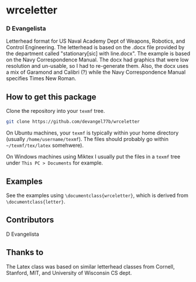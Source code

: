 # wrceletter
### D Evangelista
Letterhead format for US Naval Academy Dept of Weapons, Robotics, and Control Engineering. The letterhead is based on the .docx file provided by the department called "stationary[sic] with line.docx". The example is based on the Navy Correspondence Manual. The docx had graphics that were low resolution and un-usable, so I had to re-generate them. Also, the docx uses a mix of Garamond and Calibri (?) while the Navy Correspondence Manual specifies Times New Roman. 

## How to get this package
Clone the repository into your `texmf` tree. 
```bash
git clone https://github.com/devangel77b/wrceletter
```
On Ubuntu machines, your `texmf` is typically within your home directory (usually `/home/username/texmf`). The files should probably go within `~/texmf/tex/latex` somehwere). 

On Windows machines using Miktex I usually put the files in a `texmf` tree under `This PC > Documents` for example. 

## Examples
See the examples using `\documentclass{wrceletter}`, which is derived from `\documentclass{letter}`. 

## Contributors
D Evangelista

## Thanks to
The Latex class was based on similar letterhead classes from Cornell, Stanford, MIT, and University of Wisconsin CS dept. 
